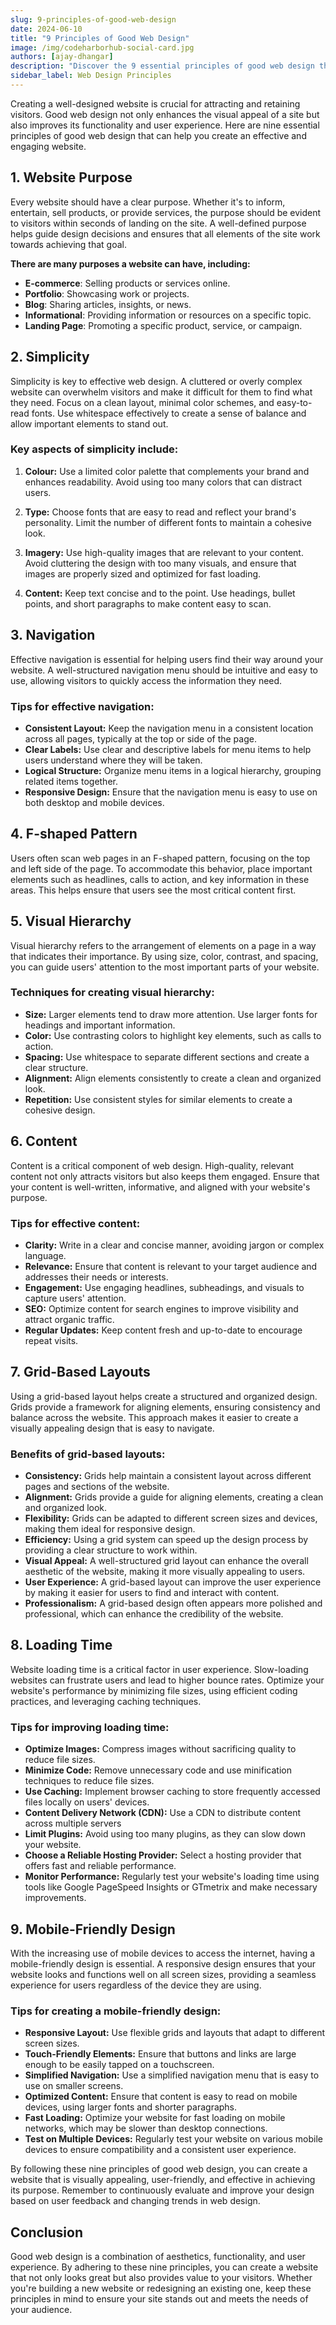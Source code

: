 ```yaml
---
slug: 9-principles-of-good-web-design
date: 2024-06-10
title: "9 Principles of Good Web Design"
image: /img/codeharborhub-social-card.jpg
authors: [ajay-dhangar]
description: "Discover the 9 essential principles of good web design that enhance user experience and drive engagement. Learn how to create visually appealing, user-friendly websites that stand out."
sidebar_label: Web Design Principles
---
```


<!-- 
tags: [web-design, principles, ux, ui, design]
 -->

Creating a well-designed website is crucial for attracting and retaining visitors. Good web design not only enhances the visual appeal of a site but also improves its functionality and user experience. Here are nine essential principles of good web design that can help you create an effective and engaging website.

<!-- truncate -->

## 1. Website Purpose

Every website should have a clear purpose. Whether it's to inform, entertain, sell products, or provide services, the purpose should be evident to visitors within seconds of landing on the site. A well-defined purpose helps guide design decisions and ensures that all elements of the site work towards achieving that goal.

**There are many purposes a website can have, including:**

- **E-commerce**: Selling products or services online.
- **Portfolio**: Showcasing work or projects.
- **Blog**: Sharing articles, insights, or news.
- **Informational**: Providing information or resources on a specific topic.
- **Landing Page**: Promoting a specific product, service, or campaign.

## 2. Simplicity

Simplicity is key to effective web design. A cluttered or overly complex website can overwhelm visitors and make it difficult for them to find what they need. Focus on a clean layout, minimal color schemes, and easy-to-read fonts. Use whitespace effectively to create a sense of balance and allow important elements to stand out.

### Key aspects of simplicity include:

1. **Colour:** Use a limited color palette that complements your brand and enhances readability. Avoid using too many colors that can distract users.

2. **Type:** Choose fonts that are easy to read and reflect your brand's personality. Limit the number of different fonts to maintain a cohesive look.

3. **Imagery:** Use high-quality images that are relevant to your content. Avoid cluttering the design with too many visuals, and ensure that images are properly sized and optimized for fast loading.

4. **Content:** Keep text concise and to the point. Use headings, bullet points, and short paragraphs to make content easy to scan.


## 3. Navigation

Effective navigation is essential for helping users find their way around your website. A well-structured navigation menu should be intuitive and easy to use, allowing visitors to quickly access the information they need.

### Tips for effective navigation:

- **Consistent Layout:** Keep the navigation menu in a consistent location across all pages, typically at the top or side of the page.
- **Clear Labels:** Use clear and descriptive labels for menu items to help users understand where they will be taken.
- **Logical Structure:** Organize menu items in a logical hierarchy, grouping related items together.
- **Responsive Design:** Ensure that the navigation menu is easy to use on both desktop and mobile devices.

## 4. F-shaped Pattern

Users often scan web pages in an F-shaped pattern, focusing on the top and left side of the page. To accommodate this behavior, place important elements such as headlines, calls to action, and key information in these areas. This helps ensure that users see the most critical content first.

## 5. Visual Hierarchy

Visual hierarchy refers to the arrangement of elements on a page in a way that indicates their importance. By using size, color, contrast, and spacing, you can guide users' attention to the most important parts of your website.

### Techniques for creating visual hierarchy:

- **Size:** Larger elements tend to draw more attention. Use larger fonts for headings and important information.
- **Color:** Use contrasting colors to highlight key elements, such as calls to action.
- **Spacing:** Use whitespace to separate different sections and create a clear structure.
- **Alignment:** Align elements consistently to create a clean and organized look.
- **Repetition:** Use consistent styles for similar elements to create a cohesive design.

## 6. Content

Content is a critical component of web design. High-quality, relevant content not only attracts visitors but also keeps them engaged. Ensure that your content is well-written, informative, and aligned with your website's purpose.

### Tips for effective content:

- **Clarity:** Write in a clear and concise manner, avoiding jargon or complex language.
- **Relevance:** Ensure that content is relevant to your target audience and addresses their needs or interests.
- **Engagement:** Use engaging headlines, subheadings, and visuals to capture users' attention.
- **SEO:** Optimize content for search engines to improve visibility and attract organic traffic.
- **Regular Updates:** Keep content fresh and up-to-date to encourage repeat visits.

## 7. Grid-Based Layouts

Using a grid-based layout helps create a structured and organized design. Grids provide a framework for aligning elements, ensuring consistency and balance across the website. This approach makes it easier to create a visually appealing design that is easy to navigate.

### Benefits of grid-based layouts:

- **Consistency:** Grids help maintain a consistent layout across different pages and sections of the website.
- **Alignment:** Grids provide a guide for aligning elements, creating a clean and organized look.
- **Flexibility:** Grids can be adapted to different screen sizes and devices, making them ideal for responsive design.
- **Efficiency:** Using a grid system can speed up the design process by providing a clear structure to work within.
- **Visual Appeal:** A well-structured grid layout can enhance the overall aesthetic of the website, making it more visually appealing to users.
- **User Experience:** A grid-based layout can improve the user experience by making it easier for users to find and interact with content.
- **Professionalism:** A grid-based design often appears more polished and professional, which can enhance the credibility of the website.

## 8. Loading Time

Website loading time is a critical factor in user experience. Slow-loading websites can frustrate users and lead to higher bounce rates. Optimize your website's performance by minimizing file sizes, using efficient coding practices, and leveraging caching techniques.

### Tips for improving loading time:

- **Optimize Images:** Compress images without sacrificing quality to reduce file sizes.
- **Minimize Code:** Remove unnecessary code and use minification techniques to reduce file sizes.
- **Use Caching:** Implement browser caching to store frequently accessed files locally on users' devices.
- **Content Delivery Network (CDN):** Use a CDN to distribute content across multiple servers
- **Limit Plugins:** Avoid using too many plugins, as they can slow down your website.
- **Choose a Reliable Hosting Provider:** Select a hosting provider that offers fast and reliable performance.
- **Monitor Performance:** Regularly test your website's loading time using tools like Google PageSpeed Insights or GTmetrix and make necessary improvements.


## 9. Mobile-Friendly Design

With the increasing use of mobile devices to access the internet, having a mobile-friendly design is essential. A responsive design ensures that your website looks and functions well on all screen sizes, providing a seamless experience for users regardless of the device they are using.

### Tips for creating a mobile-friendly design:

- **Responsive Layout:** Use flexible grids and layouts that adapt to different screen sizes.
- **Touch-Friendly Elements:** Ensure that buttons and links are large enough to be easily tapped on a touchscreen.
- **Simplified Navigation:** Use a simplified navigation menu that is easy to use on smaller screens.
- **Optimized Content:** Ensure that content is easy to read on mobile devices, using larger fonts and shorter paragraphs.
- **Fast Loading:** Optimize your website for fast loading on mobile networks, which may be slower than desktop connections.
- **Test on Multiple Devices:** Regularly test your website on various mobile devices to ensure compatibility and a consistent user experience.

By following these nine principles of good web design, you can create a website that is visually appealing, user-friendly, and effective in achieving its purpose. Remember to continuously evaluate and improve your design based on user feedback and changing trends in web design.

## Conclusion

Good web design is a combination of aesthetics, functionality, and user experience. By adhering to these nine principles, you can create a website that not only looks great but also provides value to your visitors. Whether you're building a new website or redesigning an existing one, keep these principles in mind to ensure your site stands out and meets the needs of your audience.